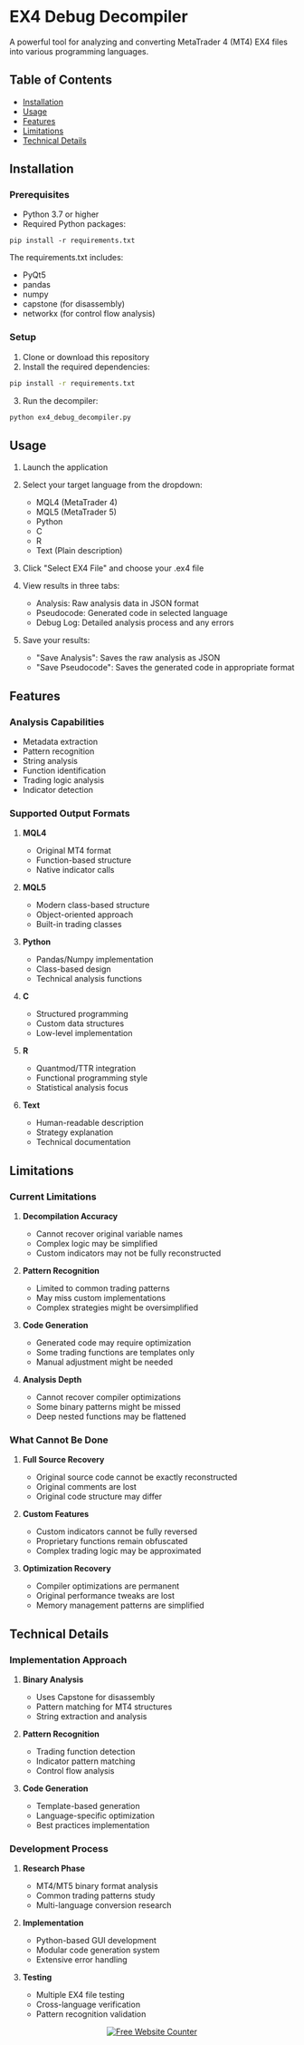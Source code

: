 # EX4 Debug Decompiler

A powerful tool for analyzing and converting MetaTrader 4 (MT4) EX4 files into various programming languages.

## Table of Contents
- [Installation](#installation)
- [Usage](#usage)
- [Features](#features)
- [Limitations](#limitations)
- [Technical Details](#technical-details)

## Installation

### Prerequisites
- Python 3.7 or higher
- Required Python packages:
```
pip install -r requirements.txt
```

The requirements.txt includes:
- PyQt5
- pandas
- numpy
- capstone (for disassembly)
- networkx (for control flow analysis)

### Setup
1. Clone or download this repository
2. Install the required dependencies:
```bash
pip install -r requirements.txt
```
3. Run the decompiler:
```bash
python ex4_debug_decompiler.py
```

## Usage

1. Launch the application
2. Select your target language from the dropdown:
   - MQL4 (MetaTrader 4)
   - MQL5 (MetaTrader 5)
   - Python
   - C
   - R
   - Text (Plain description)

3. Click "Select EX4 File" and choose your .ex4 file
4. View results in three tabs:
   - Analysis: Raw analysis data in JSON format
   - Pseudocode: Generated code in selected language
   - Debug Log: Detailed analysis process and any errors

5. Save your results:
   - "Save Analysis": Saves the raw analysis as JSON
   - "Save Pseudocode": Saves the generated code in appropriate format

## Features

### Analysis Capabilities
- Metadata extraction
- Pattern recognition
- String analysis
- Function identification
- Trading logic analysis
- Indicator detection

### Supported Output Formats
1. **MQL4**
   - Original MT4 format
   - Function-based structure
   - Native indicator calls

2. **MQL5**
   - Modern class-based structure
   - Object-oriented approach
   - Built-in trading classes

3. **Python**
   - Pandas/Numpy implementation
   - Class-based design
   - Technical analysis functions

4. **C**
   - Structured programming
   - Custom data structures
   - Low-level implementation

5. **R**
   - Quantmod/TTR integration
   - Functional programming style
   - Statistical analysis focus

6. **Text**
   - Human-readable description
   - Strategy explanation
   - Technical documentation

## Limitations

### Current Limitations
1. **Decompilation Accuracy**
   - Cannot recover original variable names
   - Complex logic may be simplified
   - Custom indicators may not be fully reconstructed

2. **Pattern Recognition**
   - Limited to common trading patterns
   - May miss custom implementations
   - Complex strategies might be oversimplified

3. **Code Generation**
   - Generated code may require optimization
   - Some trading functions are templates only
   - Manual adjustment might be needed

4. **Analysis Depth**
   - Cannot recover compiler optimizations
   - Some binary patterns might be missed
   - Deep nested functions may be flattened

### What Cannot Be Done

1. **Full Source Recovery**
   - Original source code cannot be exactly reconstructed
   - Original comments are lost
   - Original code structure may differ

2. **Custom Features**
   - Custom indicators cannot be fully reversed
   - Proprietary functions remain obfuscated
   - Complex trading logic may be approximated

3. **Optimization Recovery**
   - Compiler optimizations are permanent
   - Original performance tweaks are lost
   - Memory management patterns are simplified

## Technical Details

### Implementation Approach

1. **Binary Analysis**
   - Uses Capstone for disassembly
   - Pattern matching for MT4 structures
   - String extraction and analysis

2. **Pattern Recognition**
   - Trading function detection
   - Indicator pattern matching
   - Control flow analysis

3. **Code Generation**
   - Template-based generation
   - Language-specific optimization
   - Best practices implementation

### Development Process

1. **Research Phase**
   - MT4/MT5 binary format analysis
   - Common trading patterns study
   - Multi-language conversion research

2. **Implementation**
   - Python-based GUI development
   - Modular code generation system
   - Extensive error handling

3. **Testing**
   - Multiple EX4 file testing
   - Cross-language verification
   - Pattern recognition validation


<div align='center'><a href='https://www.websitecounterfree.com'><img src='https://www.websitecounterfree.com/c.php?d=9&id=65509&s=1' border='0' alt='Free Website Counter'></a></div>
